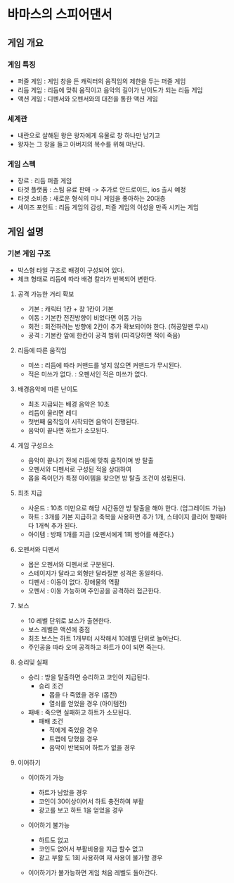 # 바마스의 스피어댄서
## 게임 개요
### 게임 특징
  - 퍼즐 게임 : 게임 창을 든 캐릭터의 움직임의 제한을 두는 퍼즐 게임
  - 리듬 게임 : 리듬에 맞춰 움직이고 음악의 길이가 난이도가 되는 리듬 게임
  - 액션 게임 : 디펜서와 오펜서와의 대전을 통한 액션 게임

### 세계관
  - 내란으로 살해된 왕은 왕자에게 유물로 창 하나만 남기고
  - 왕자는 그 창을 들고 아버지의 복수를 위해 떠난다.

### 게임 스펙 
  - 장르 : 리듬 퍼즐 게임
  - 타겟 플랫폼 : 스팀 유료 판매 -> 추가로 안드로이드, ios 출시 예정
  - 타겟 소비층 : 새로운 형식의 미니 게임을 좋아하는 20대층
  - 세이즈 포인트 : 리듬 게임의 감성, 퍼즐 게임의 이성을 만족 시키는 게임 

## 게임 설명
### 기본 게임 구조
  - 박스형 타일 구조로 배경이 구성되어 있다.
  - 체크 형태로 리듬에 따라 배경 칼라가 반복되어 변한다. 

1) 공격 가능한 거리 확보
    - 기본 : 캐릭터 1칸 + 창 1칸이 기본
    - 이동 : 기본칸 전진방향이 비었다면 이동 가능
    - 회전 : 회전하려는 방향에 2칸이 추가 확보되어야 한다. (허공일땐 무시)
    - 공격 : 기본칸 앞에 한칸이 공격 범위 (피격당하면 적이 죽음) 

2) 리듬에 따른 움직임
    - 미쓰 : 리듬에 따라 커맨드를 넣지 않으면 커맨드가 무시된다.
    - 적은 미쓰가 없다. : 오펜서인 적은 미쓰가 없다.  

3) 배경음악에 따른 난이도
    - 최초 지급되는 배경 음악은 10초
    - 리듬이 울리면 레디
    - 첫번째 움직임이 시작되면 음악이 진행된다.
    - 음악이 끝나면 하트가 소모된다. 

4) 게임 구성요소 
    - 음악이 끝나기 전에 리듬에 맞춰 움직이며 방 탈출
    - 오펜서와 디펜서로 구성된 적을 상대하여
    - 몹을 죽이던가 특정 아이템을 찾으면 방 탈출 조건이 성립된다.

5) 최초 지급
    - 사운드 : 10초 미만으로 해당 시간동안 방 탈출을 해야 한다. (업그레이드 가능)
    - 하트 : 3개를 기본 지급하고 축복을 사용하면 추가 1개, 스테이지 클리어 할때마다 1개씩 추가 된다.
    - 아이템 : 방패 1개를 지급 (오펜서에게 1회 방어를 해준다.)

6) 오펜서와 디펜서
    - 몹은 오펜서와 디펜서로 구분된다.
    - 스테이지가 달라고 외형만 달라질뿐 성격은 동일하다.
    - 디펜서 : 이동이 없다. 장애물의 역활
    - 오펜서 : 이동 가능하며 주인공을 공격하러 접근한다. 

7) 보스
    - 10 레벨 단위로 보스가 출현한다.
    - 보스 레벨은 액션에 중점
    - 최초 보스는 하트 1개부터 시작해서 10레벨 단위로 늘어난다.
    - 주인공을 따라 오며 공격하고 하트가 0이 되면 죽는다. 

9) 승리및 실패
    - 승리 : 방을 탈출하면 승리하고 코인이 지급된다.
      - 승리 조건
        - 몹을 다 죽였을 경우 (몹전)
        - 열쇠를 얻었을 경우 (아이템전)       
    - 패배 : 죽으면 실패하고 하트가 소모된다.
      - 패배 조건
        - 적에게 죽었을 경우
        - 트랩에 당했을 경우
        - 음악이 반복되어 하트가 없을 경우  

10) 이어하기
    - 이어하기 가능
      - 하트가 남았을 경우
      - 코인이 30이상이어서 하트 충전하여 부활
      - 광고를 보고 하트 1을 얻었을 경우 
    
    - 이어하기 불가능
      - 하트도 없고
      - 코인도 없어서 부활비용을 지급 할수 없고
      - 광고 부활 도 1회 사용하여 재 사용이 불가할 경우
        
    - 이어하기가 불가능하면 게임 처음 레벨도 돌아간다.
